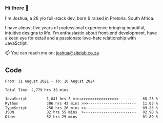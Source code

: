 ### Hi there 👋

I'm Joshua, a 28 y/o full-stack dev, born & raised in Pretoria, South Africa. 

I have almost five years of professional experience bringing beautiful, intuitive designs to life. I'm enthusiastic about front-end development, have a keen eye for detail and a passionate love-hate relationship with JavaScript.

📫 You can reach me on: joshua@sitelab.co.za

## **Code**

<!--START_SECTION:waka-->

```txt
From: 31 August 2021 - To: 10 August 2024

Total Time: 2,779 hrs 38 mins

JavaScript         1,841 hrs 5 mins>>>>>>>>>>>>>>>>>--------   66.23 %
Python             306 hrs 42 mins >>>----------------------   11.03 %
TypeScript         256 hrs 26 mins >>-----------------------   09.23 %
JSON               82 hrs 55 mins  >------------------------   02.98 %
Other              52 hrs 29 mins  -------------------------   01.89 %
```

<!--END_SECTION:waka-->
